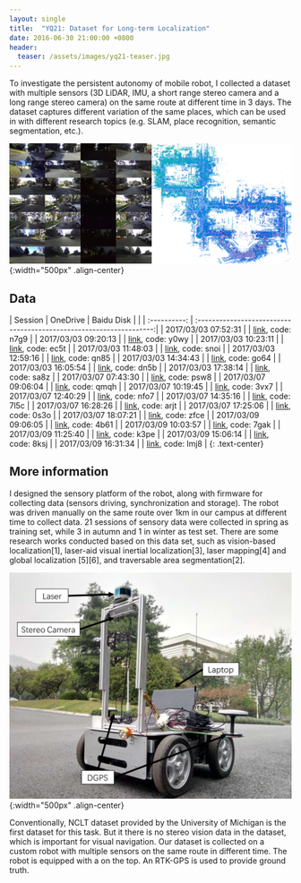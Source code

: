 ```yaml
---
layout: single
title:  "YQ21: Dataset for Long-term Localization"
date: 2016-06-30 21:00:00 +0800
header:
  teaser: /assets/images/yq21-teaser.jpg
---
```


To investigate the persistent autonomy of mobile robot, I collected a dataset with multiple sensors (3D LiDAR, IMU, a short range stereo camera and a long range stereo camera) on the same route at different time in 3 days. The dataset captures different variation of the same places, which can be used in with different research topics (e.g. SLAM, place recognition, semantic segmentation, etc.).

![](/assets/images/yq21-teaser.jpg){:width="500px" .align-center}

## Data

| Session             | OneDrive     | Baidu Disk                                                          |
|                     | :----------: | :------------------------------------------------------------------:|
| 2017/03/03 07:52:31 |              | [link](https://pan.baidu.com/s/178VwIYkR_ReV-nv2LAy74w), code: n7g9 |
| 2017/03/03 09:20:13 |              | [link](https://pan.baidu.com/s/1xWrhXRpKw-F7H63V-Y_plQ), code: y0wy |
| 2017/03/03 10:23:11 |              | [link](https://pan.baidu.com/s/1RmphFUTNmDYb9HR7G5O-Pg), code: ec5t |
| 2017/03/03 11:48:03 |              | [link](https://pan.baidu.com/s/16h4Q12pPN0mkumilT-tn-A), code: snoi |
| 2017/03/03 12:59:16 |              | [link](https://pan.baidu.com/s/1NTLg8zaQADHe5Qi9puRDtw), code: qn85 |
| 2017/03/03 14:34:43 |              | [link](https://pan.baidu.com/s/1c6vlUxdltv7qDFDOrKBPjw), code: go64 |
| 2017/03/03 16:05:54 |              | [link](https://pan.baidu.com/s/1u6a8z5bzq90qPXsmIucfVg), code: dn5b |
| 2017/03/03 17:38:14 |              | [link](https://pan.baidu.com/s/1Jtyh0-buM8HoAmBikfw3eQ), code: sa8z |
| 2017/03/07 07:43:30 |              | [link](https://pan.baidu.com/s/16BbR5zs4qsSuhtCRd9sG8w), code: psw8 |
| 2017/03/07 09:06:04 |              | [link](https://pan.baidu.com/s/1FU0KT9Uvxy40Of-XtHt9sw), code: qmqh |
| 2017/03/07 10:19:45 |              | [link](https://pan.baidu.com/s/1oY0bPBABs-A1rPtUO7pvLw), code: 3vx7 |
| 2017/03/07 12:40:29 |              | [link](https://pan.baidu.com/s/1nmGgAdVUKpVybgMQQC3blA), code: nfo7 |
| 2017/03/07 14:35:16 |              | [link](https://pan.baidu.com/s/1bnZ6Oe0KiRAP_eBNFlkVug), code: 7l5c |
| 2017/03/07 16:28:26 |              | [link](https://pan.baidu.com/s/19k104tfU3nJqjTyKInAAxg), code: arjt |
| 2017/03/07 17:25:06 |              | [link](https://pan.baidu.com/s/107rtbguTEkj_BNoe9waWog), code: 0s3o |
| 2017/03/07 18:07:21 |              | [link](https://pan.baidu.com/s/1wzfeS16w4t6u_367lsP1jg), code: zfce |
| 2017/03/09 09:06:05 |              | [link](https://pan.baidu.com/s/1LPSYihNfWZon662JrsGJmg), code: 4b61 |
| 2017/03/09 10:03:57 |              | [link](https://pan.baidu.com/s/1DZCVrVpEKq5WzZSc9jdyvQ), code: 7gak |
| 2017/03/09 11:25:40 |              | [link](https://pan.baidu.com/s/1xhSjaI7On8n1aeP2fUCXGA), code: k3pe |
| 2017/03/09 15:06:14 |              | [link](https://pan.baidu.com/s/1u9DJ4og8yhW3oL6DqArNAA), code: 8ksj |
| 2017/03/09 16:31:34 |              | [link](https://pan.baidu.com/s/1-7HT9LN6qrYIN6HfCJYkgQ), code: lmj8 |
{: .text-center}

## More information
I designed the sensory platform of the robot, along with firmware for collecting data (sensors driving, synchronization and storage). The robot was driven manually on the same route over 1km in our campus at different time to collect data. 21 sessions of sensory data were collected in spring as training set, while 3 in autumn and 1 in winter as test set. There are some research works conducted based on this data set, such as vision-based localization[1], laser-aid visual inertial localization[3], laser mapping[4] and global localization [5][6], and traversable area segmentation[2].

![](/assets/images/thomas-pioneer.jpg){:width="500px" .align-center}

Conventionally, NCLT dataset provided by the University of Michigan is the first dataset for this task. But it there is no stereo vision data in the dataset, which is important for visual navigation. Our dataset is collected on a custom robot with multiple sensors on the same route in different time. The robot is equipped with a  on the top. An RTK-GPS is used to provide ground truth.
